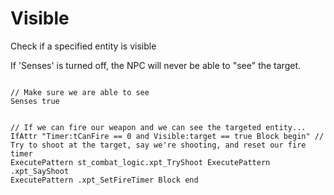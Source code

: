 # Visible
<p>Check if a specified entity is visible
<p>If 'Senses' is turned off, the NPC will never be able to "see" the target. 
<pre><code class="language-js">
// Make sure we are able to see
Senses true

// If we can fire our weapon and we can see the targeted entity...
IfAttr "Timer:tCanFire == 0 and Visible:target == true Block begin"
    // Try to shoot at the target, say we're shooting, and reset our fire timer
    ExecutePattern st_combat_logic.xpt_TryShoot
    ExecutePattern .xpt_SayShoot
    ExecutePattern .xpt_SetFireTimer
Block end
</code></pre>